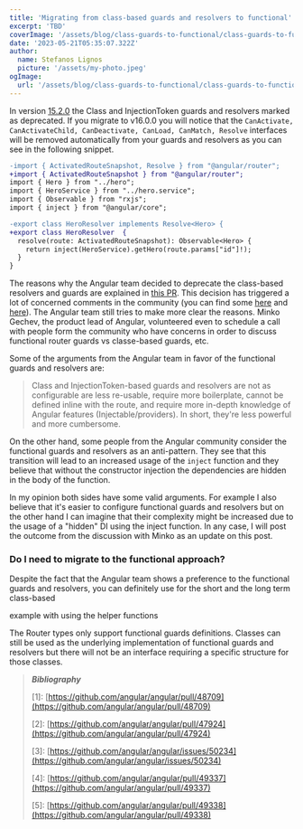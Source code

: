 ```yaml
---
title: 'Migrating from class-based guards and resolvers to functional'
excerpt: 'TBD'
coverImage: '/assets/blog/class-guards-to-functional/class-guards-to-functional.png'
date: '2023-05-21T05:35:07.322Z'
author:
  name: Stefanos Lignos
  picture: '/assets/my-photo.jpeg'
ogImage:
  url: '/assets/blog/class-guards-to-functional/class-guards-to-functional.png'
---
```


In version [15.2.0](https://github.com/angular/angular/blob/main/CHANGELOG.md#1520-2023-02-22) the Class and InjectionToken guards and resolvers marked as deprecated. If you migrate to v16.0.0 you will notice that the `CanActivate, CanActivateChild, CanDeactivate, CanLoad, CanMatch, Resolve` interfaces will be removed automatically from your guards and resolvers as you can see in the following snippet.

```diff
-import { ActivatedRouteSnapshot, Resolve } from "@angular/router";
+import { ActivatedRouteSnapshot } from "@angular/router";
import { Hero } from "../hero";
import { HeroService } from "../hero.service";
import { Observable } from "rxjs";
import { inject } from "@angular/core";

-export class HeroResolver implements Resolve<Hero> {
+export class HeroResolver  {
  resolve(route: ActivatedRouteSnapshot): Observable<Hero> {
    return inject(HeroService).getHero(route.params["id"]!);
  }
}
```

The reasons why the Angular team decided to deprecate the class-based resolvers and guards are explained in [this PR](https://github.com/angular/angular/pull/47924#issue-1430181322). This decision has triggered a lot of concerned comments in the community (you can find some [here](https://github.com/angular/angular/pull/47924) and [here](https://github.com/angular/angular/issues/50234)). The Angular team still tries to make more clear the reasons. Minko Gechev, the product lead of Angular, volunteered even to schedule a call with people form the community who have concerns in order to discuss functional router guards vs classe-based guards, etc.

Some of the arguments from the Angular team in favor of the functional guards and resolvers are: 

> Class and InjectionToken-based guards and resolvers are not as configurable are less re-usable, require more boilerplate, cannot be defined inline with the route, and require more in-depth knowledge of Angular features (Injectable/providers). In short, they're less powerful and more cumbersome.

On the other hand, some people from the Angular community consider the functional guards and resolvers as an anti-pattern. They see that this transition will lead to an increased usage of the `inject` function and they believe that without the constructor injection the dependencies are hidden in the body of the function. 

In my opinion both sides have some valid arguments. For example I also believe that it's easier to configure functional guards and resolvers but on the other hand I can imagine that their complexity might be increased due to the usage of a "hidden" DI using the inject function. In any case, I will post the outcome from the discussion with Minko as an update on this post. 

### Do I need to migrate to the functional approach?

Despite the fact that the Angular team shows a preference to the functional guards and resolvers, you can definitely use for the short and the long term class-based  

example with using the helper functions 

The Router types only support functional guards definitions. Classes can still be used as the underlying implementation of functional guards and resolvers but there will not be an interface requiring a specific structure for those classes.



> **_Bibliography_**
>
> \[1\]: [https://github.com/angular/angular/pull/48709](https://github.com/angular/angular/pull/48709) 
> 
> \[2\]: [https://github.com/angular/angular/pull/47924](https://github.com/angular/angular/pull/47924)
>
> \[3\]: [https://github.com/angular/angular/issues/50234](https://github.com/angular/angular/issues/50234)
> 
> \[4\]: [https://github.com/angular/angular/pull/49337](https://github.com/angular/angular/pull/49337) 
>
> \[5\]: [https://github.com/angular/angular/pull/49338](https://github.com/angular/angular/pull/49338)  


